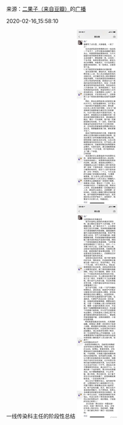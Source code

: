 来源：[二果子（来自豆瓣）](https://www.douban.com/people/eojessie/)的[广播](https://www.douban.com/people/eojessie/status/2814883172/)


2020-02-16_15:58:10


一线传染科主任的阶段性总结
![](./pic/2020-02-16_15:58:10-二果子的广播1.jpg)  

